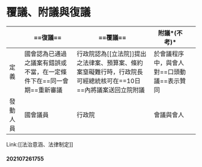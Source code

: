 # 覆議、附議與復議

|          | ==復議==                                                             | ==覆議==                                                                                                   | 附議*(不考)*                               |     |
| -------- | -------------------------------------------------------------------- | ---------------------------------------------------------------------------------------------------------- | ------------------------------------------ | --- |
| 定義     | 國會認為已通過之議案有錯誤或不當，在一定條件下在==同一會期==重新審議 | 行政院認為[[立法院]]提出之法律案、預算案、條約案窒礙難行時，行政院長可經總統核可在==10日==內將議案送回立院附議 | 於會議程序中，與會人對==口頭動議==表示贊同 |     |
| 發動人員 | 國會議員                                                             | 行政院                                                                                                     | 會議與會人                                 |     |


Link:[[法治意涵、法律制定]]

#### 202107261755
